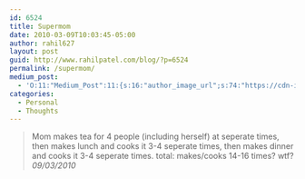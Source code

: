 ```yaml
---
id: 6524
title: Supermom
date: 2010-03-09T10:03:45-05:00
author: rahil627
layout: post
guid: http://www.rahilpatel.com/blog/?p=6524
permalink: /supermom/
medium_post:
  - 'O:11:"Medium_Post":11:{s:16:"author_image_url";s:74:"https://cdn-images-1.medium.com/fit/c/200/200/1*dmbNkD5D-u45r44go_cf0g.png";s:10:"author_url";s:28:"https://medium.com/@rahil627";s:11:"byline_name";N;s:12:"byline_email";N;s:10:"cross_link";s:2:"no";s:2:"id";s:12:"b5cf73f96f67";s:21:"follower_notification";s:3:"yes";s:7:"license";s:19:"all-rights-reserved";s:14:"publication_id";s:2:"-1";s:6:"status";s:6:"public";s:3:"url";s:50:"https://medium.com/@rahil627/supermom-b5cf73f96f67";}'
categories:
  - Personal
  - Thoughts
---
```

<blockquote>Mom makes tea for 4 people (including herself) at seperate times, then makes lunch and cooks it 3-4 seperate times, then makes dinner and cooks it 3-4 seperate times. total: makes/cooks 14-16 times? wtf?
<cite>09/03/2010</cite>
</blockquote>